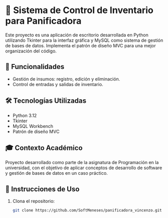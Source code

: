 # 🥖 Sistema de Control de Inventario para Panificadora

Este proyecto es una aplicación de escritorio desarrollada en Python utilizando Tkinter para la interfaz gráfica y MySQL como sistema de gestión de bases de datos. Implementa el patrón de diseño MVC para una mejor organización del código.

## 📌 Funcionalidades

- Gestión de insumos: registro, edición y eliminación.
- Control de entradas y salidas de inventario.

## 🛠️ Tecnologías Utilizadas

- Python 3.12
- Tkinter
- MySQL Workbench
- Patrón de diseño MVC

## 🎓 Contexto Académico

Proyecto desarrollado como parte de la asignatura de Programación en la universidad, con el objetivo de aplicar conceptos de desarrollo de software y gestión de bases de datos en un caso práctico.

## 🚀 Instrucciones de Uso

1. Clona el repositorio:
   ```bash
   git clone https://github.com/SoftMeneses/panificadora_vincenzo.git

